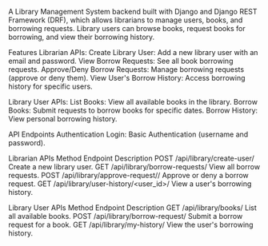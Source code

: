 A Library Management System backend built with Django and Django REST Framework (DRF), which allows librarians to manage users, books, and borrowing requests. Library users can browse books, request books for borrowing, and view their borrowing history.

Features
Librarian APIs:
Create Library User: Add a new library user with an email and password.
View Borrow Requests: See all book borrowing requests.
Approve/Deny Borrow Requests: Manage borrowing requests (approve or deny them).
View User's Borrow History: Access borrowing history for specific users.

Library User APIs:
List Books: View all available books in the library.
Borrow Books: Submit requests to borrow books for specific dates.
Borrow History: View personal borrowing history.


API Endpoints
Authentication
Login: Basic Authentication (username and password).

Librarian APIs
Method	Endpoint	Description
POST	/api/library/create-user/	Create a new library user.
GET	/api/library/borrow-requests/	View all borrow requests.
POST	/api/library/approve-request/<pk>/	Approve or deny a borrow request.
GET	/api/library/user-history/<user_id>/	View a user's borrowing history.

Library User APIs
Method	Endpoint	Description
GET	/api/library/books/	List all available books.
POST	/api/library/borrow-request/	Submit a borrow request for a book.
GET	/api/library/my-history/	View the user's borrowing history.

